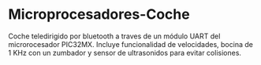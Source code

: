 # Microprocesadores-Coche

Coche teledirigido por bluetooth a traves de un módulo UART del microrocesador PIC32MX. Incluye funcionalidad de velocidades, bocina de 1 KHz con un zumbador y sensor de ultrasonidos para evitar colisiones.
